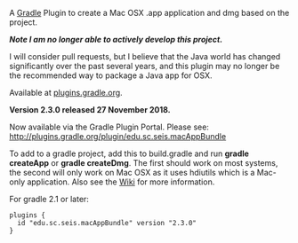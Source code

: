 A [Gradle](http://www.gradle.org) Plugin to create a Mac OSX .app application and dmg based on the project.

***Note I am no longer able to actively develop this project.***

I will consider pull requests, but I believe that the Java world has changed significantly over the past several years, and this plugin may no longer be the recommended way to package a Java app for OSX.

Available at [plugins.gradle.org](https://plugins.gradle.org/plugin/edu.sc.seis.macAppBundle).

**Version 2.3.0 released 27 November 2018.**

Now available via the Gradle Plugin Portal. Please see:
http://plugins.gradle.org/plugin/edu.sc.seis.macAppBundle

To add to a gradle project, add this to build.gradle and run **gradle createApp** or **gradle createDmg**. The first should work on most systems, the second will only work on Mac OSX as it uses hdiutils which is a Mac-only application. Also see the [Wiki](https://github.com/crotwell/gradle-macappbundle/wiki/Intro) for more information.

For gradle 2.1 or later:
```
plugins {
  id "edu.sc.seis.macAppBundle" version "2.3.0"
}
```
